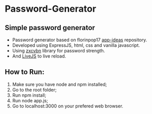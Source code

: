 # Password-Generator
<h2> Simple password generator </h2>
<p>
  <ul>
    <li> Password generator based on florinpop17 <a href="https://github.com/florinpop17/ app-ideas">app-ideas</a> repository. </li>
    <li> Developed using ExpressJS, html, css and vanilla javascript.  </li>
    <li> Using <a href="https://thelig.ht/code/zxcvbn-cpp">zxcvbn</a> library for password strength.  </li>
    <li> And <a href="https://livejs.com" >LiveJS</a> to live reload. </li>
  </ul>
</p>

<h2>How to Run:</h2>
<p>
  <ol>
    <li>Make sure you have node and npm installed;</li>
    <li>Go to the root folder;</li>
    <li>Run npm install;</li>
    <li>Run node app.js;</li>
    <li>Go to localhost:3000 on your prefered web browser.</li>
  </ol>
</p>

